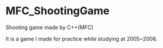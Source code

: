 # MFC_ShootingGame
Shooting game made by C++(MFC)

It is a game I made for practice while studying at 2005~2006.
